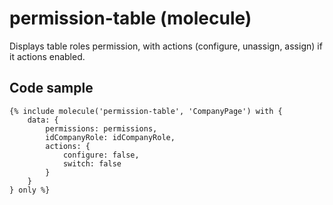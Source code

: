 # permission-table (molecule)

Displays table roles permission, with actions (configure, unassign, assign) if it actions enabled.

## Code sample

```
{% include molecule('permission-table', 'CompanyPage') with {
    data: {
        permissions: permissions,
        idCompanyRole: idCompanyRole,
        actions: {
            configure: false,
            switch: false
        }
    }
} only %}
```
